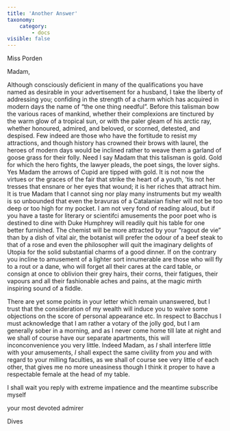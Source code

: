 ```yaml
---
title: 'Another Answer'
taxonomy:
    category:
        - docs
visible: false
---
```


<div class="author">Miss Porden</div>

Madam,  

Although consciously deficient in many of the qualifications you have named as desirable in your advertisement for a husband, I take the liberty of addressing you; confiding in the strength of a charm which has acquired in modern days the name of “the one thing needful”. Before this talisman bow the various races of mankind, whether their complexions are tinctured by the warm glow of a tropical sun, or with the paler gleam of his arctic ray, whether honoured, admired, and beloved, or scorned, detested, and despised. Few indeed are those who have the fortitude to resist my attractions, and though history has crowned their brows with laurel, the heroes of modern days would be inclined rather to weave them a garland of goose grass for their folly. Need I say Madam that this talisman is gold. Gold for which the hero fights, the lawyer pleads, the poet sings, the lover sighs. Yes Madam the arrows of Cupid are tipped with gold. It is not now the virtues or the graces of the fair that strike the heart of a youth, ’tis not her tresses that ensnare or her eyes that wound; it is her riches that attract him. It is true Madam that I cannot sing nor play many instruments but my wealth is so unbounded that even the bravuras of a Catalanian fisher will not be too deep or too high for my pocket. I am not very fond of reading aloud, but if you have a taste for literary or scientifci amusements the poor poet who is destined to dine with Duke Humphrey will readily quit his table for one better furnished. The chemist will be more attracted by your “ragout de vie” than by a dish of vital air, the botanist will prefer the odour of a beef steak to that of a rose and even the philosopher will quit the imaginary delights of Utopia for the solid substantial charms of a good dinner. If on the contrary you incline to amusement of a lighter sort innumerable are those who will fly to a rout or a dane, who will forget all their cares at the card table, or consign at once to oblivion their grey hairs, their corns, their fatigues, their vapours and all their fashionable aches and pains, at the magic mirth inspiring sound of a fiddle.

There are yet some points in your letter which remain unanswered, but I trust that the consideration of my wealth will induce you to waive some objections on the score of personal appearance etc. In respect to Bacchus I must acknowledge that I am rather a votary of the jolly god, but I am generally sober in a morning, and as I never come home till late at night and we shall of course have our separate apartments, this will inconconvenience you very little. Indeed Madam, as *I* shall interfere little with your amusements, *I* shall expect the same civility from *you* and with regard to your milling faculties, as we shall of course see very little of each other, that gives me no more uneasiness though I think it proper to have a respectable female at the head of my table.

I shall wait you reply with extreme impatience and the meantime subscribe myself

your most devoted admirer

Dives